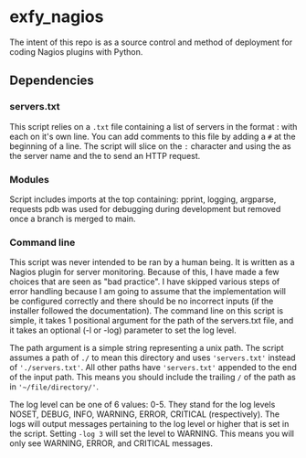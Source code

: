 # exfy_nagios

The intent of this repo is as a source control and method of deployment for coding Nagios plugins with Python.

## Dependencies

### servers.txt

This script relies on a `.txt` file containing a list of servers in the format <alias>:<ip> with each on it's own line.
You can add comments to this file by adding a `#` at the beginning of a line. The script will slice on the `:` character
and using the <alias> as the server name and the <ip> to send an HTTP request.

### Modules

Script includes imports at the top containing: pprint, logging, argparse, requests
pdb was used for debugging during development but removed once a branch is merged to main.

### Command line

This script was never intended to be ran by a human being. It is written as a Nagios plugin for server monitoring. Because
of this, I have made a few choices that are seen as "bad practice". I have skipped various steps of error handling because
I am going to assume that the implementation will be configured correctly and there should be no incorrect inputs (if the
installer followed the documentation). The command line on this script is simple, it takes 1 positional argument for the path
of the servers.txt file, and it takes an optional (-l or -log) parameter to set the log level.

The path argument is a simple string representing a unix path. The script assumes a path of `./` to mean this directory and
uses `'servers.txt'` instead of `'./servers.txt'`. All other paths have `'servers.txt'` appended to the end of the input path.
This means you should include the trailing `/` of the path as in `'~/file/directory/'`.

The log level can be one of 6 values: 0-5. They stand for the log levels NOSET, DEBUG, INFO, WARNING, ERROR, CRITICAL
(respectively). The logs will output messages pertaining to the log level or higher that is set in the script. Setting `-log 3`
will set the level to WARNING. This means you will only see WARNING, ERROR, and CRITICAL messages.
